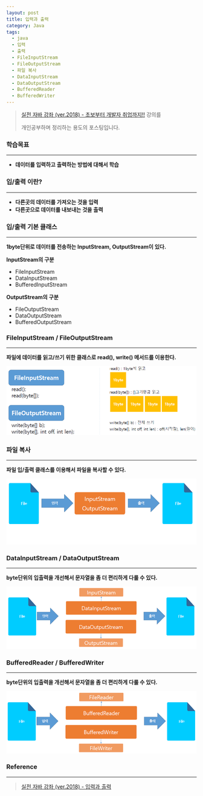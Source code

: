 ```yaml
---
layout: post
title: 입력과 출력
category: Java
tags:
  - java
  - 입력
  - 출력
  - FileInputStream
  - FileOutputStream
  - 파일 복사
  - DataInputStream
  - DataOutputStream
  - BufferedReader
  - BufferedWriter
---
```




> [실전 자바 강좌 (ver.2018) - 초보부터 개발자 취업까지!!](https://www.inflearn.com/course/%EC%8B%A4%EC%A0%84-%EC%9E%90%EB%B0%94_java-renew/) 강의를
>
> 개인공부하며 정리하는 용도의 포스팅입니다.



### 학습목표

---

- **데이터를 입력하고 출력하는 방법에 대해서 학습**



### 입/출력 이란?

---

- **다른곳의 데이터를 가져오는 것을 입력**
- **다른곳으로 데이터를 내보내는 것을 출력**



### 입/출력 기본 클래스

---

**1byte단위로 데이터를 전송하는 InputStream, OutputStream이 있다.**



**InputStream의 구분**

- FileInputStream
- DataInputStream
- BufferedInputStream

**OutputStream의 구분**

- FileOutputStream
- DataOutputStream
- BufferedOutputStream





### FileInputStream / FileOutputStream

------

**파일에 데이터를 읽고/쓰기 위한 클래스로 read(), write() 메서드를 이용한다.**

![input,output1](/assets/Java/input,output1.png)



### 파일 복사

------

**파일 입/출력 클래스를 이용해서 파일을 복사할 수 있다.**



![input,output2](/assets/Java/input,output2.png)





### DataInputStream / DataOutputStream

------

**byte단위의 입출력을 개선해서 문자열을 좀 더 편리하게 다룰 수 있다.**



![input,output3](/assets/Java/input,output3.png)



### BufferedReader / BufferedWriter

------

**byte단위의 입출력을 개선해서 문자열을 좀 더 편리하게 다룰 수 있다.**



![input,output4](/assets/Java/input,output4.png)





### Reference

---

> [실전 자바 강좌 (ver.2018) - 입력과 출력](https://www.inflearn.com/course/%EC%8B%A4%EC%A0%84-%EC%9E%90%EB%B0%94_java-renew/lecture/13706)

